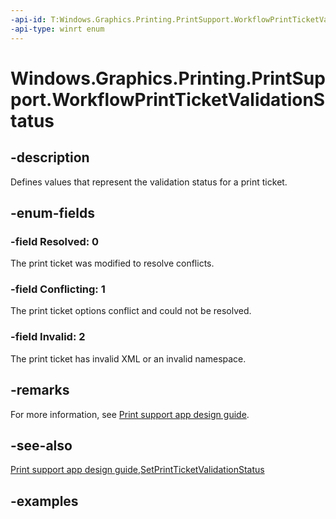 ```yaml
---
-api-id: T:Windows.Graphics.Printing.PrintSupport.WorkflowPrintTicketValidationStatus
-api-type: winrt enum
---
```


# Windows.Graphics.Printing.PrintSupport.WorkflowPrintTicketValidationStatus

<!--
public enum WorkflowPrintTicketValidationStatus
-->


## -description

Defines values that represent the validation status for a print ticket.

## -enum-fields

### -field Resolved: 0

The print ticket was modified to resolve conflicts.

### -field Conflicting: 1

The print ticket options conflict and could not be resolved.

### -field Invalid: 2

The print ticket has invalid XML or an invalid namespace.

## -remarks

For more information, see [Print support app design guide](/windows-hardware/drivers/devapps/print-support-app-design-guide).

## -see-also

[Print support app design guide](/windows-hardware/drivers/devapps/print-support-app-design-guide),[SetPrintTicketValidationStatus](printsupportprintticketvalidationrequestedeventargs_setprintticketvalidationstatus_920893354.md)

## -examples
